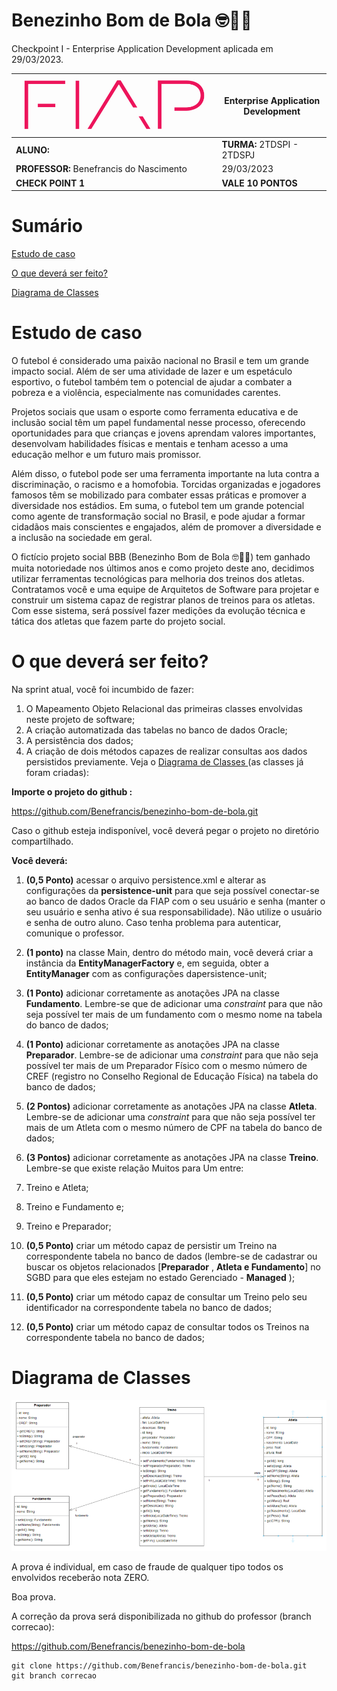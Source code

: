# Benezinho Bom de Bola 🤓👍🏾 

Checkpoint I - Enterprise Application Development aplicada em 29/03/2023.

| ![](documentacao/fiap.jpg)               | **Enterprise Application Development** |
|------------------------------------------|----------------------------------------|
| **ALUNO:**                               | **TURMA:** 2TDSPI  - 2TDSPJ            |
| **PROFESSOR:** Benefrancis do Nascimento | 29/03/2023                             |
| **CHECK POINT 1**                        | **VALE 10 PONTOS**                     |


# Sumário

[Estudo de caso ](#_Estudo_de_caso)

[O que deverá ser feito? ](#_O_que_devera_ser_feito)

[Diagrama de Classes ](#_Diagrama_de_Classes)

<a id="_Estudo_de_caso"></a>
# Estudo de caso

O futebol é considerado uma paixão nacional no Brasil e tem um grande impacto social. Além de ser uma atividade de lazer e um espetáculo esportivo, o futebol também tem o potencial de ajudar a combater a pobreza e a violência, especialmente nas comunidades carentes.

Projetos sociais que usam o esporte como ferramenta educativa e de inclusão social têm um papel fundamental nesse processo, oferecendo oportunidades para que crianças e jovens aprendam valores importantes, desenvolvam habilidades físicas e mentais e tenham acesso a uma educação melhor e um futuro mais promissor.

Além disso, o futebol pode ser uma ferramenta importante na luta contra a discriminação, o racismo e a homofobia. Torcidas organizadas e jogadores famosos têm se mobilizado para combater essas práticas e promover a diversidade nos estádios. Em suma, o futebol tem um grande potencial como agente de transformação social no Brasil, e pode ajudar a formar cidadãos mais conscientes e engajados, além de promover a diversidade e a inclusão na sociedade em geral.

O fictício projeto social BBB (Benezinho Bom de Bola 🤓👍🏾) tem ganhado muita notoriedade nos últimos anos e como projeto deste ano, decidimos utilizar ferramentas tecnológicas para melhoria dos treinos dos atletas. Contratamos você e uma equipe de Arquitetos de Software para projetar e construir um sistema capaz de registrar planos de treinos para os atletas. Com esse sistema, será possível fazer medições da evolução técnica e tática dos atletas que fazem parte do projeto social.

<a id="_O_que_devera_ser_feito"></a>
# O que deverá ser feito?

Na sprint atual, você foi incumbido de fazer:

1. O Mapeamento Objeto Relacional das primeiras classes envolvidas neste projeto de software;
2. A criação automatizada das tabelas no banco de dados Oracle;
3. A persistência dos dados;
4. A criação de dois métodos capazes de realizar consultas aos dados persistidos previamente. Veja o [Diagrama de Classes ](#_Diagrama_de_Classes) (as classes já foram criadas):


**Importe o projeto do github :**

https://github.com/Benefrancis/benezinho-bom-de-bola.git

Caso o github esteja indisponível, você deverá pegar o projeto no diretório compartilhado.

**Você deverá:**

1. **(0,5 Ponto)** acessar o arquivo persistence.xml e alterar as configurações da **persistence-unit** para que seja possível conectar-se ao banco de dados Oracle da FIAP com o seu usuário e senha (manter o seu usuário e senha ativo é sua responsabilidade). Não utilize o usuário e senha de outro aluno. Caso tenha problema para autenticar, comunique o professor.

1. **(1 ponto)** na classe Main, dentro do método main, você deverá criar a instância da **EntityManagerFactory** e, em seguida, obter a **EntityManager** com as configurações dapersistence-unit;

1. **(1 Ponto)** adicionar corretamente as anotações JPA na classe **Fundamento**. Lembre-se que de adicionar uma _constraint_ para que não seja possível ter mais de um fundamento com o mesmo nome na tabela do banco de dados;

1. **(1 Ponto)** adicionar corretamente as anotações JPA na classe **Preparador**. Lembre-se de adicionar uma _constraint_ para que não seja possível ter mais de um Preparador Físico com o mesmo número de CREF (registro no Conselho Regional de Educação Física) na tabela do banco de dados;

1. **(2 Pontos)** adicionar corretamente as anotações JPA na classe **Atleta**. Lembre-se de adicionar uma _constraint_ para que não seja possível ter mais de um Atleta com o mesmo número de CPF na tabela do banco de dados;

1. **(3 Pontos)** adicionar corretamente as anotações JPA na classe **Treino**. Lembre-se que existe relação Muitos para Um entre:

1. Treino e Atleta;
2. Treino e Fundamento e;
3. Treino e Preparador;

1. **(0,5 Ponto)** criar um método capaz de persistir um Treino na correspondente tabela no banco de dados (lembre-se de cadastrar ou buscar os objetos relacionados [**Preparador** , **Atleta e Fundamento**] no SGBD para que eles estejam no estado Gerenciado - **Managed** );

1. **(0,5 Ponto)** criar um método capaz de consultar um Treino pelo seu identificador na correspondente tabela no banco de dados;

1. **(0,5 Ponto)** criar um método capaz de consultar todos os Treinos na correspondente tabela no banco de dados;

<a id="_Diagrama_de_Classes"></a>
# Diagrama de Classes

<img src="documentacao/diagrama.png">

A prova é individual, em caso de fraude de qualquer tipo todos os envolvidos receberão nota ZERO.

Boa prova.

A correção da prova será disponibilizada no github do professor (branch correcao):

https://github.com/Benefrancis/benezinho-bom-de-bola


```
git clone https://github.com/Benefrancis/benezinho-bom-de-bola.git
git branch correcao
```



